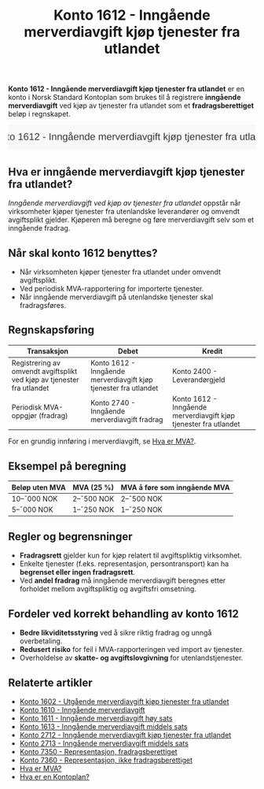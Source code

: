 ﻿---
title: "Konto 1612 - Inngående merverdiavgift kjøp tjenester fra utlandet"
seoTitle: "Konto 1612 | Inngående MVA kjøp tjenester fra utlandet | Kontoplan"
description: "Konto 1612 brukes til å registrere inngående merverdiavgift ved kjøp av tjenester fra utlandet (omvendt avgiftsplikt) som fradrag i regnskapet. Lær regler, bokføring, satser og eksempler."
summary: "Konto 1612: inngående MVA ved kjøp av tjenester fra utlandet. Slik bokfører og fradragsfører du riktig."
---

**Konto 1612 - Inngående merverdiavgift kjøp tjenester fra utlandet** er en konto i Norsk Standard Kontoplan som brukes til å registrere **inngående merverdiavgift** ved kjøp av tjenester fra utlandet som et **fradragsberettiget** beløp i regnskapet.

![Illustrasjon av konto 1612 Inngående merverdiavgift kjøp tjenester fra utlandet](1612-inngaaende-merverdiavgift-kjop-tjen-fra-utlandet-image.svg)

## Hva er inngående merverdiavgift kjøp tjenester fra utlandet?

*Inngående merverdiavgift ved kjøp av tjenester fra utlandet* oppstår når virksomheter kjøper tjenester fra utenlandske leverandører og omvendt avgiftsplikt gjelder. Kjøperen må beregne og føre merverdiavgift selv som et inngående fradrag.

## Når skal konto 1612 benyttes?

* Når virksomheten kjøper tjenester fra utlandet under omvendt avgiftsplikt.
* Ved periodisk MVA-rapportering for importerte tjenester.
* Når inngående merverdiavgift på utenlandske tjenester skal fradragsføres.

## Regnskapsføring

| Transaksjon                                                          | Debet                                                | Kredit                                                 |
|----------------------------------------------------------------------|------------------------------------------------------|--------------------------------------------------------|
| Registrering av omvendt avgiftsplikt ved kjøp av tjenester fra utlandet | Konto 1612 - Inngående merverdiavgift kjøp tjenester fra utlandet | Konto 2400 - Leverandørgjeld                           |
| Periodisk MVA-oppgjør (fradrag)                                       | Konto 2740 - Inngående merverdiavgift fradrag        | Konto 1612 - Inngående merverdiavgift kjøp tjenester fra utlandet |

For en grundig innføring i merverdiavgift, se [Hva er MVA?](/blogs/regnskap/hva-er-moms-mva "Hva er MVA? MVA-regnskapsføring og merverdiavgift").

## Eksempel på beregning

| Beløp uten MVA   | MVA (25 %) | MVA å føre som inngående MVA |
|------------------|------------|-------------------------------|
| 10–¯000 NOK       | 2–¯500 NOK  | 2–¯500 NOK                     |
| 5–¯000 NOK        | 1–¯250 NOK  | 1–¯250 NOK                     |

## Regler og begrensninger

* **Fradragsrett** gjelder kun for kjøp relatert til avgiftspliktig virksomhet.
* Enkelte tjenester (f.eks. representasjon, persontransport) kan ha **begrenset eller ingen fradragsrett**.
* Ved **andel fradrag** må inngående merverdiavgift beregnes etter forholdet mellom avgiftspliktig og avgiftsfri omsetning.

## Fordeler ved korrekt behandling av konto 1612

* **Bedre likviditetsstyring** ved å sikre riktig fradrag og unngå overbetaling.
* **Redusert risiko** for feil i MVA-rapporteringen ved import av tjenester.
* Overholdelse av **skatte- og avgiftslovgivning** for utenlandstjenester.

## Relaterte artikler

* [Konto 1602 - Utgående merverdiavgift kjøp tjenester fra utlandet](/blogs/kontoplan/1602-utgaende-merverdiavgift-kjop-tjen-fra-utlandet "Konto 1602 - Utgående merverdiavgift kjøp tjenester fra utlandet")
* [Konto 1610 - Inngående merverdiavgift](/blogs/kontoplan/1610-inngaaende-merverdiavgift "Konto 1610 - Inngående merverdiavgift")
* [Konto 1611 - Inngående merverdiavgift høy sats](/blogs/kontoplan/1611-inngaaende-merverdiavgift-hoy-sats "Konto 1611 - Inngående merverdiavgift høy sats")
* [Konto 1613 - Inngående merverdiavgift middels sats](/blogs/kontoplan/1613-inngaaende-merverdiavgift-middels-sats "Konto 1613 - Inngående merverdiavgift middels sats")
* [Konto 2712 - Inngående merverdiavgift kjøp tjenester fra utlandet](/blogs/kontoplan/2712-inngaaende-merverdiavgift-kjop-tjen-fra-utlandet "Konto 2712 - Inngående merverdiavgift kjøp tjenester fra utlandet")
* [Konto 2713 - Inngående merverdiavgift middels sats](/blogs/kontoplan/2713-inngaaende-merverdiavgift-middels-sats "Konto 2713 - Inngående merverdiavgift middels sats")
* [Konto 7350 - Representasjon, fradragsberettiget](/blogs/kontoplan/7350-representasjon-fradragsberettiget "Konto 7350 - Representasjon, fradragsberettiget")
* [Konto 7360 - Representasjon, ikke fradragsberettiget](/blogs/kontoplan/7360-representasjon-ikke-fradragsberettiget "Konto 7360 - Representasjon, ikke fradragsberettiget")
* [Hva er MVA?](/blogs/regnskap/hva-er-moms-mva "Hva er MVA? MVA-regnskapsføring og merverdiavgift")
* [Hva er en Kontoplan?](/blogs/regnskap/hva-er-kontoplan "Hva er en Kontoplan? Komplett Guide til Kontoplaner i Norsk Regnskap")






